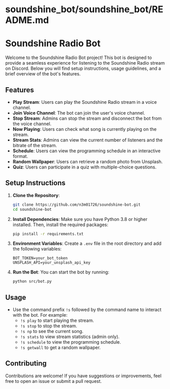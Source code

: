 # soundshine_bot/soundshine_bot/README.md

# Soundshine Radio Bot

Welcome to the Soundshine Radio Bot project! This bot is designed to provide a seamless experience for listening to the Soundshine Radio stream on Discord. Below you will find setup instructions, usage guidelines, and a brief overview of the bot's features.

## Features

- **Play Stream**: Users can play the Soundshine Radio stream in a voice channel.
- **Join Voice Channel**: The bot can join the user's voice channel.
- **Stop Stream**: Admins can stop the stream and disconnect the bot from the voice channel.
- **Now Playing**: Users can check what song is currently playing on the stream.
- **Stream Stats**: Admins can view the current number of listeners and the bitrate of the stream.
- **Schedule**: Users can view the programming schedule in an interactive format.
- **Random Wallpaper**: Users can retrieve a random photo from Unsplash.
- **Quiz**: Users can participate in a quiz with multiple-choice questions.

## Setup Instructions

1. **Clone the Repository**:

   ```bash
   git clone https://github.com/n3m01726/soundshine-bot.git
   cd soundshine-bot
   ```

2. **Install Dependencies**:
   Make sure you have Python 3.8 or higher installed. Then, install the required packages:

   ```bash
   pip install -r requirements.txt
   ```

3. **Environment Variables**:
   Create a `.env` file in the root directory and add the following variables:

   ```
   BOT_TOKEN=your_bot_token
   UNSPLASH_API=your_unsplash_api_key
   ```

4. **Run the Bot**:
   You can start the bot by running:
   ```bash
   python src/bot.py
   ```

## Usage

- Use the command prefix `!s` followed by the command name to interact with the bot. For example:
  - `!s play` to start playing the stream.
  - `!s stop` to stop the stream.
  - `!s np` to see the current song.
  - `!s stats` to view stream statistics (admin only).
  - `!s schedule` to view the programming schedule.
  - `!s getwall` to get a random wallpaper.

## Contributing

Contributions are welcome! If you have suggestions or improvements, feel free to open an issue or submit a pull request.
